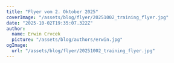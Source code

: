 ```yaml
---
title: "Flyer vom 2. Oktober 2025"
coverImage: "/assets/blog/flyer/20251002_training_flyer.jpg"
date: "2025-10-02T19:35:07.322Z"
author:
  name: Erwin Crvcek
  picture: "/assets/blog/authors/erwin.jpg"
ogImage:
  url: "/assets/blog/flyer/20251002_training_flyer.jpg"
---
```

